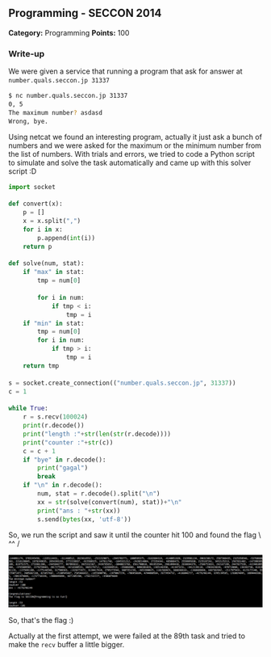 ## Programming - SECCON 2014

**Category:** Programming
**Points:** 100

> 

### Write-up

We were given a service that running a program that ask for answer at `number.quals.seccon.jp 31337`

```bash
$ nc number.quals.seccon.jp 31337
0, 5
The maximum number? asdasd
Wrong, bye.
```

Using netcat we found an interesting program, actually it just ask a bunch of numbers and we were asked for the maximum or the minimum number from the list of numbers.
With trials and errors, we tried to code a Python script to simulate and solve the task automatically and came up with this solver script :D

```python
import socket

def convert(x):
    p = []
    x = x.split(",")
    for i in x:
        p.append(int(i))
    return p

def solve(num, stat):
    if "max" in stat:
        tmp = num[0]

        for i in num:
            if tmp < i:
                tmp = i
    if "min" in stat:
        tmp = num[0]
        for i in num:
            if tmp > i:
                tmp = i
    return tmp

s = socket.create_connection(("number.quals.seccon.jp", 31337))
c = 1

while True:
    r = s.recv(100024)
    print(r.decode())
    print("length :"+str(len(str(r.decode))))
    print("counter :"+str(c))
    c = c + 1
    if "bye" in r.decode():
        print("gagal")
        break
    if "\n" in r.decode():
        num, stat = r.decode().split("\n")
        xx = str(solve(convert(num), stat))+"\n"
        print("ans : "+str(xx))
        s.send(bytes(xx, 'utf-8'))
```

So, we run the script and saw it until the counter hit 100 and found the flag \ ^^ /

![Image](flag.png)

So, that's the flag :)

Actually at the first attempt, we were failed at the 89th task and tried to make the `recv` buffer a little bigger.
